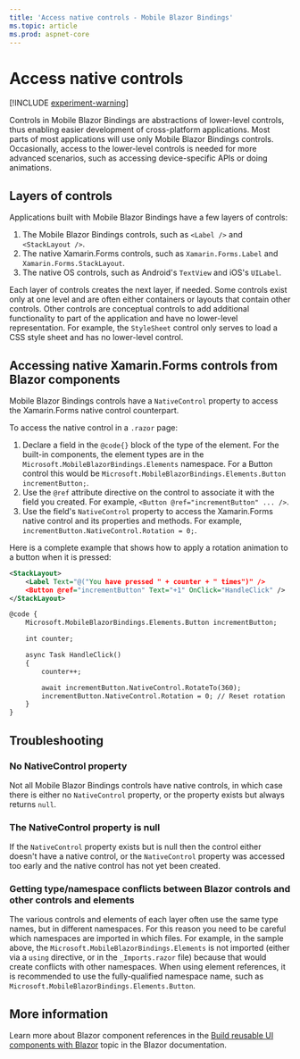 ```yaml
---
title: 'Access native controls - Mobile Blazor Bindings'
ms.topic: article
ms.prod: aspnet-core
---
```


# Access native controls

[!INCLUDE [experiment-warning](../includes/experiment-warning.md)]

Controls in Mobile Blazor Bindings are abstractions of lower-level controls, thus enabling easier development of cross-platform applications. Most parts of most applications will use only Mobile Blazor Bindings controls. Occasionally, access to the lower-level controls is needed for more advanced scenarios, such as accessing device-specific APIs or doing animations.

## Layers of controls

Applications built with Mobile Blazor Bindings have a few layers of controls:

1. The Mobile Blazor Bindings controls, such as `<Label />` and `<StackLayout />`.
2. The native Xamarin.Forms controls, such as `Xamarin.Forms.Label` and `Xamarin.Forms.StackLayout`.
3. The native OS controls, such as Android's `TextView` and iOS's `UILabel`.

Each layer of controls creates the next layer, if needed. Some controls exist only at one level and are often either containers or layouts that contain other controls. Other controls are conceptual controls to add additional functionality to part of the application and have no lower-level representation. For example, the `StyleSheet` control only serves to load a CSS style sheet and has no lower-level control.

## Accessing native Xamarin.Forms controls from Blazor components

Mobile Blazor Bindings controls have a `NativeControl` property to access the Xamarin.Forms native control counterpart.

To access the native control in a `.razor` page:

1. Declare a field in the `@code{}` block of the type of the element. For the built-in components, the element types are in the `Microsoft.MobileBlazorBindings.Elements` namespace. For a Button control this would be `Microsoft.MobileBlazorBindings.Elements.Button incrementButton;`.
1. Use the `@ref` attribute directive on the control to associate it with the field you created. For example, `<Button @ref="incrementButton" ... />`.
1. Use the field's `NativeControl` property to access the Xamarin.Forms native control and its properties and methods. For example, `incrementButton.NativeControl.Rotation = 0;`.

Here is a complete example that shows how to apply a rotation animation to a button when it is pressed:

```xml
<StackLayout>
    <Label Text="@("You have pressed " + counter + " times")" />
    <Button @ref="incrementButton" Text="+1" OnClick="HandleClick" />
</StackLayout>

@code {
    Microsoft.MobileBlazorBindings.Elements.Button incrementButton;

    int counter;

    async Task HandleClick()
    {
        counter++;

        await incrementButton.NativeControl.RotateTo(360);
        incrementButton.NativeControl.Rotation = 0; // Reset rotation
    }
}
```

## Troubleshooting

### No NativeControl property

Not all Mobile Blazor Bindings controls have native controls, in which case there is either no `NativeControl` property, or the property exists but always returns `null`.

### The NativeControl property is null

If the `NativeControl` property exists but is null then the control either doesn't have a native control, or the `NativeControl` property was accessed too early and the native control has not yet been created.

### Getting type/namespace conflicts between Blazor controls and other controls and elements

The various controls and elements of each layer often use the same type names, but in different namespaces. For this reason you need to be careful which namespaces are imported in which files. For example, in the sample above, the `Microsoft.MobileBlazorBindings.Elements` is not imported (either via a `using` directive, or in the `_Imports.razor` file) because that would create conflicts with other namespaces. When using element references, it is recommended to use the fully-qualified namespace name, such as `Microsoft.MobileBlazorBindings.Elements.Button`.

## More information

Learn more about Blazor component references in the [Build reusable UI components with Blazor](/dotnet/architecture/blazor-for-web-forms-developers/components#capture-component-references) topic in the Blazor documentation.
